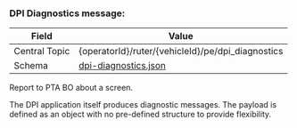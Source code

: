### DPI Diagnostics message:
| Field         | Value                                                       |
|---------------|-------------------------------------------------------------|
| Central Topic | {operatorId}/ruter/{vehicleId}/pe/dpi_diagnostics           |
| Schema        | [ dpi-diagnostics.json ](json-schemas/dpi-diagnostics.json) |

Report to PTA BO about a screen.

The DPI application itself produces diagnostic messages.
The payload is defined as an object with no pre-defined structure to provide flexibility.